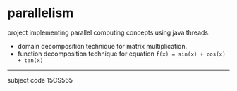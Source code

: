 # parallelism

project implementing parallel computing concepts using java threads.

* domain decomposition technique for matrix multiplication.
* function decomposition technique for equation ` f(x) = sin(x) + cos(x) + tan(x) `

---
subject code 15CS565 
